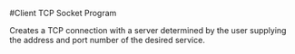 #Client TCP Socket Program

Creates a TCP connection with a server determined by the user supplying the address and port number of the desired service. 
